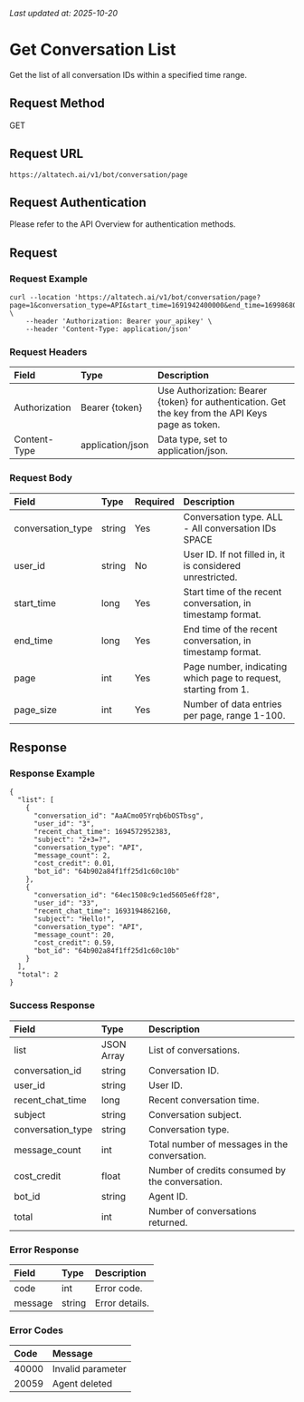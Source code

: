 _Last updated at: 2025-10-20_

# **Get Conversation List**

Get the list of all conversation IDs within a specified time range.

## **Request Method**

GET

## **Request URL**

`https://altatech.ai/v1/bot/conversation/page`

## **Request Authentication**

Please refer to the API Overview for authentication methods.

## **Request**

### **Request Example**

```
curl --location 'https://altatech.ai/v1/bot/conversation/page?page=1&conversation_type=API&start_time=1691942400000&end_time=1699868066999&page_size=50&user_id=1234567890'  \
	--header 'Authorization: Bearer your_apikey' \
	--header 'Content-Type: application/json'
```

### **Request Headers**

| Field | Type | Description |
| :---- | :---- | :---- |
| Authorization | Bearer {token} | Use Authorization: Bearer {token} for authentication. Get the key from the API Keys page as token. |
| Content-Type | application/json | Data type, set to application/json. |

### **Request Body**

| Field | Type | Required | Description |
| :---- | :---- | :---- | :---- |
| conversation\_type | string | Yes | Conversation type. ALL \- All conversation IDs SPACE |
| user\_id | string | No | User ID. If not filled in, it is considered unrestricted. |
| start\_time | long | Yes | Start time of the recent conversation, in timestamp format. |
| end\_time | long | Yes | End time of the recent conversation, in timestamp format. |
| page | int | Yes | Page number, indicating which page to request, starting from 1\. |
| page\_size | int | Yes | Number of data entries per page, range 1-100. |

## **Response**

### **Response Example**

```
{
  "list": [
    {
      "conversation_id": "AaACmo05Yrqb6bOSTbsg",
      "user_id": "3",
      "recent_chat_time": 1694572952383,
      "subject": "2+3=?",
      "conversation_type": "API",
      "message_count": 2,
      "cost_credit": 0.01,
      "bot_id": "64b902a84f1ff25d1c60c10b"
    },
    {
      "conversation_id": "64ec1508c9c1ed5605e6ff28",
      "user_id": "33",
      "recent_chat_time": 1693194862160,
      "subject": "Hello!",
      "conversation_type": "API",
      "message_count": 20,
      "cost_credit": 0.59,
      "bot_id": "64b902a84f1ff25d1c60c10b"
    }
  ],
  "total": 2
}
```

### **Success Response**

| Field | Type | Description |
| :---- | :---- | :---- |
| list | JSON Array | List of conversations. |
|       conversation\_id | string | Conversation ID. |
|       user\_id | string | User ID. |
|       recent\_chat\_time | long | Recent conversation time. |
|       subject | string | Conversation subject. |
|       conversation\_type | string | Conversation type. |
|       message\_count | int | Total number of messages in the conversation. |
|       cost\_credit | float | Number of credits consumed by the conversation. |
|       bot\_id | string | Agent ID. |
|       total | int | Number of conversations returned. |

### **Error Response**

| Field | Type | Description |
| :---- | :---- | :---- |
| code | int | Error code. |
| message | string | Error details. |

### **Error Codes**

| Code | Message |
| :---- | :---- |
| 40000 | Invalid parameter |
| 20059 | Agent deleted |
